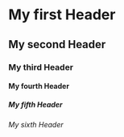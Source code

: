 # My first Header
## My second Header
### My third Header
#### My fourth Header
##### My fifth Header
###### My sixth Header
